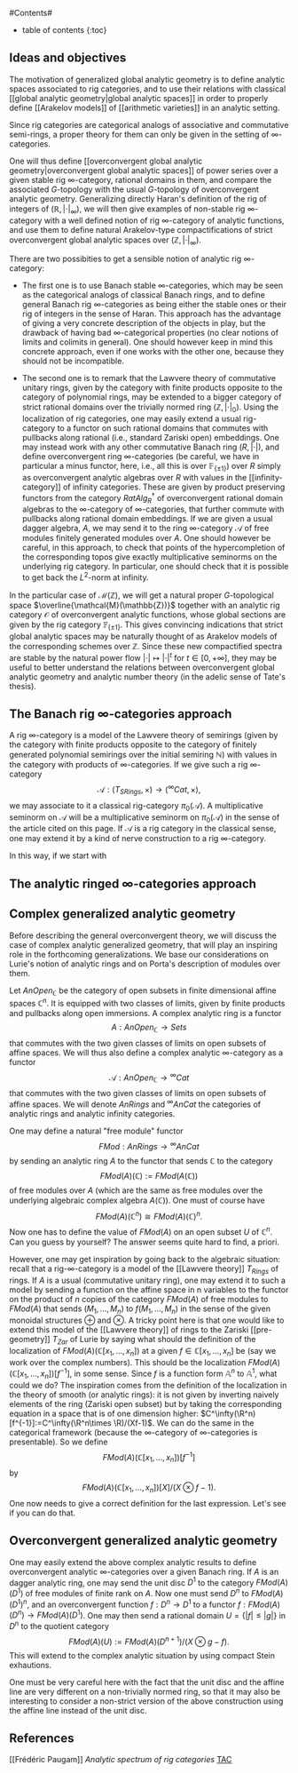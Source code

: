 #Contents#
* table of contents
{:toc}

## Ideas and objectives

The motivation of generalized global analytic geometry is to define analytic spaces associated to rig categories, and to use their relations with classical [[global analytic geometry|global analytic spaces]] in order to properly define [[Arakelov models]] of [[arithmetic varieties]] in an analytic setting.

Since rig categories are categorical analogs of associative and commutative semi-rings, a proper theory for them can only be given in the setting of $\infty$-categories.

One will thus define [[overconvergent global analytic geometry|overconvergent global analytic spaces]] of power series over a given stable rig $\infty$-category, rational domains in them, and compare the associated $G$-topology with the usual $G$-topology of overconvergent analytic geometry. Generalizing directly Haran's definition of the rig of integers of $(\mathbb{R},|\cdot|_\infty)$, we will then give examples of non-stable rig $\infty$-category with a well defined notion of rig $\infty$-category of analytic functions, and use them to define natural Arakelov-type compactifications of strict overconvergent global analytic spaces over $(\mathbb{Z},|\cdot|_\infty)$.

There are two possibities to get a sensible notion of analytic rig $\infty$-category:

* The first one is to use Banach stable $\infty$-categories, which may be seen as the categorical analogs of classical Banach rings, and to define general Banach rig $\infty$-categories as being either the stable ones or their rig of integers in the sense of Haran. This approach has the advantage of giving a very concrete description of the objects in play, but the drawback of having bad $\infty$-categorical properties (no clear notions of limits and colimits in general). One should however keep in mind this concrete approach, even if one works with the other one, because they should not be incompatible.

* The second one is to remark that the Lawvere theory of commutative unitary rings, given by the category with finite products opposite to the category of polynomial rings, may be extended to a bigger category of strict rational domains over the trivially normed ring $(\mathbb{Z},|\cdot|_0)$. Using the localization of rig categories, one may easily extend a usual rig-category to a functor on such rational domains that commutes with pullbacks along rational (i.e., standard Zariski open) embeddings. One may instead work with any other commutative Banach ring $(R,|\cdot|)$, and define overconvergent ring $\infty$-categories (be careful, we have in particular a minus functor, here, i.e., all this is over $\mathbb{F}_{\{\pm 1\}}$) over $R$ simply as overconvergent analytic algebras over $R$ with values in the [[infinity-category]] of infinity categories. These are given by product preserving functors from the category $RatAlg^\dagger_R$ of overconvergent rational domain algebras to the $\infty$-category of $\infty$-categories, that further commute with pullbacks along rational domain embeddings. If we are given a usual dagger algebra, $A$, we may send it to the ring $\infty$-category $\mathcal{A}$ of free modules finitely generated modules over $A$. One should however be careful, in this approach, to check that points of the hypercompletion of the corresponding topos give exactly multiplicative seminorms on the underlying rig category. In particular, one should check that it is possible to get back the $L^2$-norm at infinity.

In the particular case of $\mathcal{M}(\mathbb{Z})$, we will get a natural proper $G$-topological space $\overline{\mathcal{M}(\mathbb{Z})}$ together with an analytic rig category $\mathcal{O}$ of overconvergent analytic functions, whose global sections are given by the rig category $\mathbb{F}_{\{\pm 1\}}$. This gives convincing indications that strict global analytic spaces may be naturally thought of as Arakelov models of the corresponding schemes over $\mathbb{Z}$. Since these new compactified spectra are stable by the natural power flow $|\cdot|\mapsto |\cdot|^t$ for $t\in [0,+\infty]$, they may be useful to better understand the relations between overconvergent global analytic geometry and analytic number theory (in the adelic sense of Tate's thesis).

## The Banach rig $\infty$-categories approach

A rig $\infty$-category is a model of the Lawvere theory of semirings (given by the category with finite products opposite to the category of finitely generated polynomial semirings over the initial semiring $\mathbb{N}$) with values in the category with products of $\infty$-categories. If we give such a rig $\infty$-category
$$\mathcal{A}:(T_{SRings},\times)\longrightarrow ({}^\infty Cat,\times),$$
we may associate to it a classical rig-category $\pi_0(\mathcal{A})$. A multiplicative seminorm on $\mathcal{A}$ will be a multiplicative seminorm on $\pi_0(\mathcal{A})$ in the sense of the article cited on this page. If $\mathcal{A}$ is a rig category in the classical sense, one may extend it by a kind of nerve construction to a rig $\infty$-category.

In this way, if we start with 

## The analytic ringed $\infty$-categories approach


## Complex generalized analytic geometry

Before describing the general overconvergent theory, we will discuss the case of complex analytic generalized geometry, that will play an inspiring role in the forthcoming generalizations. We base our considerations on Lurie's notion of analytic rings and on Porta's description of modules over them.

Let $AnOpen_\mathbb{C}$ be the category of open subsets in finite dimensional affine spaces $\mathbb{C}^n$. It is equipped with two classes of limits, given by finite products and pullbacks along open immersions. A complex analytic ring is a functor
$$A:AnOpen_\mathbb{C}\to Sets$$
that commutes with the two given classes of limits on open subsets of affine spaces.
We will thus also define a complex analytic $\infty$-category as a functor
$$\mathcal{A}:AnOpen_\mathbb{C}\to {}^\infty Cat$$
that commutes with the two given classes of limits on open subsets of affine spaces.
We will denote $AnRings$ and ${}^\infty AnCat$ the categories of analytic rings and analytic infinity categories.

One may define a natural "free module" functor
$$FMod:AnRings\to {}^\infty AnCat$$
by sending an analytic ring $A$ to the functor that sends $\mathbb{C}$ to the
category
$$FMod(A)(\mathbb{C}):=FMod(A(\mathbb{C}))$$
of free modules over $A$ (which are the same as free modules over the underlying algebraic complex algebra $A(\mathbb{C})$).
One must of course have
$$FMod(A)(\mathbb{C}^n)\cong FMod(A)(\mathbb{C})^n.$$
Now one has to define the value of $FMod(A)$ on an open subset
$U$ of $\mathbb{C}^n$. Can you guess by yourself?
The answer seems quite hard to find, a priori.

However, one may get inspiration by going back to the algebraic situation: recall that a rig-$\infty$-category is a model of the [[Lawvere theory]] $T_{Rings}$ of rings. If $A$ is a usual (commutative unitary ring), one may extend it to such a model by sending a function on the affine space in n variables to the functor on the product of $n$ copies of the category $FMod(A)$ of free modules to $FMod(A)$ that sends $(M_1,\dots,M_n)$ to $f(M_1,\dots,M_n)$ in the sense of the given monoidal structures $\oplus$ and $\otimes$. A tricky point here is that one would like to extend this model of the [[Lawvere theory]] of rings to the Zariski [[pre-geometry]] $T_{Zar}$  of Lurie by saying what should the definition of the localization of $FMod(A)(\mathbb{C}[x_1,\dots,x_n])$ at a given $f\in \mathbb{C}[x_1,\dots,x_n]$ be (say we work over the complex numbers). This should be the localization $FMod(A)(\mathbb{C}[x_1,\dots,x_n])[f^{-1}]$, in some sense. Since $f$ is a function form $\mathbb{A}^n$ to $\mathbb{A}^1$, what could we do? The inspiration comes from the definition of the localization in the theory of smooth (or analytic rings): it is not given by inverting naively elements of the ring (Zariski open subset) but by taking the corresponding equation in a space that is of one dimension higher:
$C^\infty(\R^n)[f^{-1}]:=C^\infty(\R^n\times \R)/(Xf-1)$. We can do the same in the categorical framework (because the $\infty$-category of $\infty$-categories is presentable). So we define
$$FMod(A)(\mathbb{C}[x_1,\dots,x_n])[f^{-1}]$$
by
$$FMod(A)(\mathbb{C}[x_1,\dots,x_n])[X]/(X\otimes f-1).$$
One now needs to give a correct definition for the last expression.
Let's see if you can do that.

## Overconvergent generalized analytic geometry

One may easily extend the above complex analytic results to define overconvergent analytic $\infty$-categories over a given Banach ring. If $A$ is an dagger analytic ring, one may send the unit disc $D^1$ to the category $FMod(A)(D^1)$ of free modules of finite rank on $A$. Now one must send $D^n$ to $FMod(A)(D^1)^n$, and an overconvergent function $f:D^n\to D^1$ to a functor $f:FMod(A)(D^n)\to FMod(A)(D^1)$. One may then send a rational domain $U=\{|f|\leq |g|\}$ in $D^n$ to the quotient category
$$FMod(A)(U):=FMod(A)(D^{n+1})/(X\otimes g-f).$$
This will extend to the complex analytic situation by using compact Stein exhautions.

One must be very careful here with the fact that the unit disc and the affine line are very different on a non-trivially normed ring, so that it may also be interesting to consider a non-strict version of the above construction using the affine line instead of the unit disc.

## References

[[Frédéric Paugam]] _Analytic spectrum of rig categories_ [TAC](http://www.tac.mta.ca/tac/volumes/29/6/29-06abs.html)